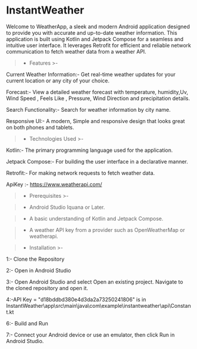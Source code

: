 # InstantWeather
 Welcome to WeatherApp, a sleek and modern Android application designed to provide you with accurate and up-to-date weather information. This application is built using Kotlin and Jetpack Compose for a seamless and intuitive user interface. It leverages Retrofit for efficient and reliable network communication to fetch weather data from a weather API.

>- Features >-

Current Weather Information:- Get real-time weather updates for your current location or any city of your choice.

Forecast:- View a detailed weather forecast with temperature, humidity,Uv, Wind Speed , Feels Like , Pressure, Wind Direction and precipitation details.

Search Functionality:- Search for weather information by city name.

Responsive UI:- A modern, Simple and responsive design that looks great on both phones and tablets.

>- Technologies Used >-
 
Kotlin:- The primary programming language used for the application.

Jetpack Compose:- For building the user interface in a declarative manner.

Retrofit:- For making network requests to fetch weather data.

ApiKey :- https://www.weatherapi.com/


>- Prerequisites >-

>- Android Studio Iquana or Later.

>- A basic understanding of Kotlin and Jetpack Compose.

>- A weather API key from a provider such as OpenWeatherMap or weatherapi.


>- Installation >-

1:- Clone the Repository

2:- Open in Android Studio

3:- Open Android Studio and select Open an existing project. Navigate to the cloned repository and open it.

4:-API Key = "d18bddbd380e4d3da2a73250241806" is in InstantWeather\app\src\main\java\com\example\instantweather\api\Constant.kt

6:- Build and Run

7:- Connect your Android device or use an emulator, then click Run in Android Studio.
